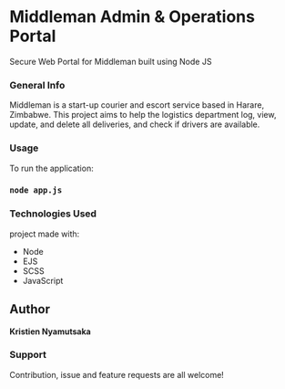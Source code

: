 # Middleman Admin & Operations Portal
Secure Web Portal for Middleman built using Node JS

### General Info
Middleman is a start-up courier and escort service based in Harare, Zimbabwe. This project aims to help the logistics department log, view, update, and delete all deliveries, and check if drivers are available.


### Usage

To run the application:
### ```node app.js```

### Technologies Used
project made with: 
* Node
* EJS
* SCSS
* JavaScript


## Author
**Kristien Nyamutsaka**

### Support
Contribution, issue and feature requests are all welcome!
